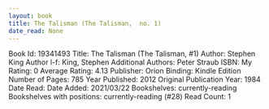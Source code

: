```yaml
---
layout: book
title: The Talisman (The Talisman,  no. 1)
date_read: None
---
```


Book Id: 19341493
Title: The Talisman (The Talisman, #1)
Author: Stephen King
Author l-f: King, Stephen
Additional Authors: Peter Straub
ISBN: 
My Rating: 0
Average Rating: 4.13
Publisher: Orion
Binding: Kindle Edition
Number of Pages: 785
Year Published: 2012
Original Publication Year: 1984
Date Read: 
Date Added: 2021/03/22
Bookshelves: currently-reading
Bookshelves with positions: currently-reading (#28)
Read Count: 1

